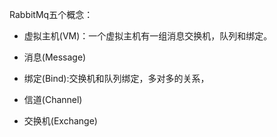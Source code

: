 RabbitMq五个概念：
+ 虚拟主机(VM)：一个虚拟主机有一组消息交换机，队列和绑定。

+ 消息(Message)

+ 绑定(Bind):交换机和队列绑定，多对多的关系，

+ 信道(Channel)

+ 交换机(Exchange)

